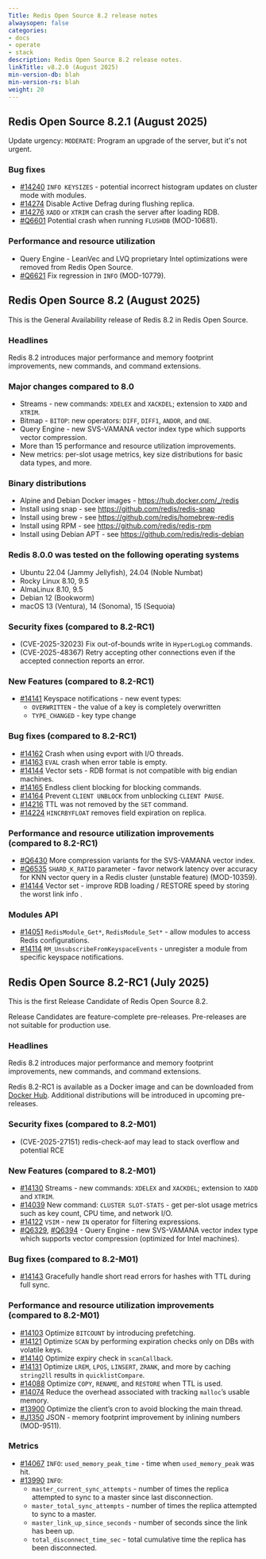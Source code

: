 ```yaml
---
Title: Redis Open Source 8.2 release notes
alwaysopen: false
categories:
- docs
- operate
- stack
description: Redis Open Source 8.2 release notes.
linkTitle: v8.2.0 (August 2025)
min-version-db: blah
min-version-rs: blah
weight: 20
---
```


## Redis Open Source 8.2.1 (August 2025)

Update urgency: `MODERATE`: Program an upgrade of the server, but it's not urgent.

### Bug fixes

- [#14240](https://github.com/redis/redis/pull/14240) `INFO KEYSIZES` - potential incorrect histogram updates on cluster mode with modules.
- [#14274](https://github.com/redis/redis/pull/14274) Disable Active Defrag during flushing replica.
- [#14276](https://github.com/redis/redis/pull/14276) `XADD` or `XTRIM` can crash the server after loading RDB.
- [#Q6601](https://github.com/RediSearch/RediSearch/pull/6601) Potential crash when running `FLUSHDB` (MOD-10681).

### Performance and resource utilization

- Query Engine - LeanVec and LVQ proprietary Intel optimizations were removed from Redis Open Source.
- [#Q6621](https://github.com/RediSearch/RediSearch/pull/6621) Fix regression in `INFO` (MOD-10779).

## Redis Open Source 8.2 (August 2025)

This is the General Availability release of Redis 8.2 in Redis Open Source.

### Headlines

Redis 8.2 introduces major performance and memory footprint improvements, new commands, and command extensions.

### Major changes compared to 8.0

- Streams - new commands: `XDELEX` and `XACKDEL`; extension to `XADD` and `XTRIM`.
- Bitmap - `BITOP`: new operators: `DIFF`, `DIFF1`, `ANDOR`, and `ONE`.
- Query Engine - new SVS-VAMANA vector index type which supports vector compression.
- More than 15 performance and resource utilization improvements.
- New metrics: per-slot usage metrics, key size distributions for basic data types, and more.

### Binary distributions

- Alpine and Debian Docker images - https://hub.docker.com/_/redis
- Install using snap - see https://github.com/redis/redis-snap
- Install using brew - see https://github.com/redis/homebrew-redis
- Install using RPM - see https://github.com/redis/redis-rpm
- Install using Debian APT - see https://github.com/redis/redis-debian

### Redis 8.0.0 was tested on the following operating systems

- Ubuntu 22.04 (Jammy Jellyfish), 24.04 (Noble Numbat)
- Rocky Linux 8.10, 9.5
- AlmaLinux 8.10, 9.5
- Debian 12 (Bookworm)
- macOS 13 (Ventura), 14 (Sonoma), 15 (Sequoia)

### Security fixes (compared to 8.2-RC1)

- (CVE-2025-32023) Fix out-of-bounds write in `HyperLogLog` commands.
- (CVE-2025-48367) Retry accepting other connections even if the accepted connection reports an error.

### New Features (compared to 8.2-RC1)

- [#14141](https://github.com/redis/redis/pull/14141) Keyspace notifications - new event types:
  - `OVERWRITTEN` - the value of a key is completely overwritten
  - `TYPE_CHANGED` - key type change

### Bug fixes (compared to 8.2-RC1)

- [#14162](https://github.com/redis/redis/pull/14162) Crash when using evport with I/O threads.
- [#14163](https://github.com/redis/redis/pull/14163) `EVAL` crash when error table is empty.
- [#14144](https://github.com/redis/redis/pull/14144) Vector sets - RDB format is not compatible with big endian machines.
- [#14165](https://github.com/redis/redis/pull/14165) Endless client blocking for blocking commands.
- [#14164](https://github.com/redis/redis/pull/14164) Prevent `CLIENT UNBLOCK` from unblocking `CLIENT PAUSE`.
- [#14216](https://github.com/redis/redis/pull/14216) TTL was not removed by the `SET` command.
- [#14224](https://github.com/redis/redis/pull/14224) `HINCRBYFLOAT` removes field expiration on replica.

### Performance and resource utilization improvements (compared to 8.2-RC1)

- [#Q6430](https://github.com/RediSearch/RediSearch/pull/6430) More compression variants for the SVS-VAMANA vector index.
- [#Q6535](https://github.com/RediSearch/RediSearch/pull/6535) `SHARD_K_RATIO` parameter - favor network latency over accuracy for KNN vector query in a Redis cluster (unstable feature) (MOD-10359).
- [#14144](https://github.com/redis/redis/pull/14144) Vector set - improve RDB loading / RESTORE speed by storing the worst link info .

### Modules API

- [#14051](https://github.com/redis/redis/pull/14051) `RedisModule_Get*`, `RedisModule_Set*` - allow modules to access Redis configurations.
- [#14114](https://github.com/redis/redis/pull/14114) `RM_UnsubscribeFromKeyspaceEvents` - unregister a module from specific keyspace notifications.

## Redis Open Source 8.2-RC1 (July 2025)

This is the first Release Candidate of Redis Open Source 8.2.

Release Candidates are feature-complete pre-releases. Pre-releases are not suitable for production use.

### Headlines

Redis 8.2 introduces major performance and memory footprint improvements, new commands, and command extensions.

Redis 8.2-RC1 is available as a Docker image and can be downloaded from [Docker Hub](https://hub.docker.com/_/redis). Additional distributions will be introduced in upcoming pre-releases.

### Security fixes (compared to 8.2-M01)

- (CVE-2025-27151) redis-check-aof may lead to stack overflow and potential RCE

### New Features (compared to 8.2-M01)

- [#14130](https://github.com/redis/redis/pull/14130) Streams - new commands: `XDELEX` and `XACKDEL`; extension to `XADD` and `XTRIM`.
- [#14039](https://github.com/redis/redis/pull/14039) New command: `CLUSTER SLOT-STATS` - get per-slot usage metrics such as key count, CPU time, and network I/O.
- [#14122](https://github.com/redis/redis/pull/14122) `VSIM` - new `IN` operator for filtering expressions.
- [#Q6329](https://github.com/RediSearch/RediSearch/pull/6329), [#Q6394](https://github.com/RediSearch/RediSearch/pull/6394) - Query Engine - new SVS-VAMANA vector index type which supports vector compression (optimized for Intel machines).

### Bug fixes (compared to 8.2-M01)

- [#14143](https://github.com/redis/redis/pull/14143) Gracefully handle short read errors for hashes with TTL during full sync.

### Performance and resource utilization improvements (compared to 8.2-M01)

- [#14103](https://github.com/redis/redis/pull/14103) Optimize `BITCOUNT` by introducing prefetching.
- [#14121](https://github.com/redis/redis/pull/14121) Optimize `SCAN` by performing expiration checks only on DBs with volatile keys.
- [#14140](https://github.com/redis/redis/pull/14140) Optimize expiry check in `scanCallback`.
- [#14131](https://github.com/redis/redis/pull/14131) Optimize `LREM`, `LPOS`, `LINSERT`, `ZRANK`, and more by caching `string2ll` results in `quicklistCompare`.
- [#14088](https://github.com/redis/redis/pull/14088) Optimize `COPY`, `RENAME`, and `RESTORE` when TTL is used.
- [#14074](https://github.com/redis/redis/pull/14074) Reduce the overhead associated with tracking `malloc`’s usable memory.
- [#13900](https://github.com/redis/redis/pull/13900) Optimize the client’s cron to avoid blocking the main thread.
- [#J1350](https://github.com/RedisJSON/RedisJSON/pull/1350) JSON - memory footprint improvement by inlining numbers (MOD-9511).

### Metrics

- [#14067](https://github.com/redis/redis/pull/14067) `INFO`: `used_memory_peak_time` - time when `used_memory_peak` was hit.
- [#13990](https://github.com/redis/redis/pull/13990) `INFO`:
  - `master_current_sync_attempts` - number of times the replica attempted to sync to a master since last disconnection.
  - `master_total_sync_attempts` - number of times the replica attempted to sync to a master.
  - `master_link_up_since_seconds` - number of seconds since the link has been up.
  - `total_disconnect_time_sec` - total cumulative time the replica has been disconnected.
